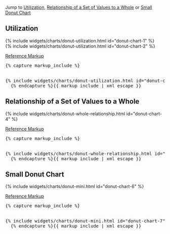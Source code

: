 <p>Jump to <a href="#example-code-1">Utilization</a>, <a href="#example-code-2">Relationship of a Set of Values to a Whole</a> or <a href="#example-code-3">Small Donut Chart</a></p>
<h2 id="example-code-1">Utilization</h2>
<div class="example-pf">
  {% include widgets/charts/donut-utilization.html id="donut-chart-1" %}
</div>
<div class="row">
  <div class="example-pf">
    <div class="container-fluid container-cards-pf">
      {% include widgets/charts/donut-utilization.html id="donut-chart-2" %}
    </div>
  </div>
</div>
<p class="reference-markup"><a class="collapse-toggle" data-toggle="collapse" aria-expanded="true" aria-controls="card-markup-1" href="#card-markup-1">Reference Markup</a></p>
<div class="collapse in" id="card-markup-1">
  <pre class="prettyprint">{% capture markup_include %}
<script src="components/c3/c3.min.js"></script>
<script src="components/d3/d3.min.js"></script>
{% include widgets/charts/donut-utilization.html id="donut-chart-3" %}
  {% endcapture %}{{ markup_include | xml_escape }}</pre>
</div>
<h2 id="example-code-2">Relationship of a Set of Values to a Whole</h2>
<div class="example-pf">
  {% include widgets/charts/donut-whole-relationship.html id="donut-chart-4" %}
</div>
<p class="reference-markup"><a class="collapse-toggle" data-toggle="collapse" aria-expanded="true" aria-controls="markup-2" href="#markup-2">Reference Markup</a></p>
<div class="collapse in" id="markup-2">
  <pre class="prettyprint">{% capture markup_include %}
<script src="components/c3/c3.min.js"></script>
<script src="components/d3/d3.min.js"></script>
{% include widgets/charts/donut-whole-relationship.html id="donut-chart-5" %}
  {% endcapture %}{{ markup_include | xml_escape }}</pre>
</div>
<h2 id="example-code-3">Small Donut Chart</h2>
<div class="example-pf">
  {% include widgets/charts/donut-mini.html id="donut-chart-6" %}
</div>
<p class="reference-markup"><a class="collapse-toggle" data-toggle="collapse" aria-expanded="true" aria-controls="markup-3" href="#markup-3">Reference Markup</a></p>
<div class="collapse in" id="markup-3">
  <pre class="prettyprint">{% capture markup_include %}
<script src="components/c3/c3.min.js"></script>
<script src="components/d3/d3.min.js"></script>
{% include widgets/charts/donut-mini.html id="donut-chart-7" %}
  {% endcapture %}{{ markup_include | xml_escape }}</pre>
</div>
